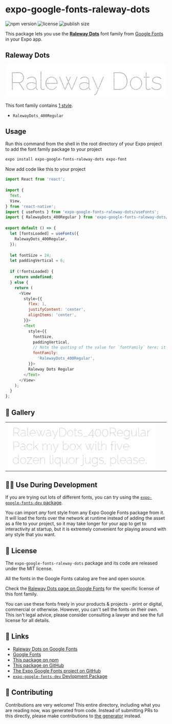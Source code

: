 # expo-google-fonts-raleway-dots

![npm version](https://flat.badgen.net/npm/v/expo-google-fonts-raleway-dots)
![license](https://flat.badgen.net/github/license/expo/google-fonts)
![publish size](https://flat.badgen.net/packagephobia/install/expo-google-fonts-raleway-dots)

This package lets you use the [**Raleway Dots**](https://fonts.google.com/specimen/Raleway+Dots) font family from [Google Fonts](https://fonts.google.com/) in your Expo app.

## Raleway Dots

![Raleway Dots](./font-family.png)

This font family contains [1 style](#-gallery).

- `RalewayDots_400Regular`

## Usage

Run this command from the shell in the root directory of your Expo project to add the font family package to your project
```sh
expo install expo-google-fonts-raleway-dots expo-font
```

Now add code like this to your project
```js
import React from 'react';

import {
  Text,
  View,
} from 'react-native';
import { useFonts } from 'expo-google-fonts-raleway-dots/useFonts';
import { RalewayDots_400Regular } from 'expo-google-fonts-raleway-dots/400Regular';

export default () => {
  let [fontsLoaded] = useFonts({
    RalewayDots_400Regular,
  });

  let fontSize = 24;
  let paddingVertical = 6;

  if (!fontsLoaded) {
    return undefined;
  } else {
    return (
      <View
        style={{
          flex: 1,
          justifyContent: 'center',
          alignItems: 'center',
        }}>
        <Text
          style={{
            fontSize,
            paddingVertical,
            // Note the quoting of the value for `fontFamily` here; it expects a string!
            fontFamily:
              'RalewayDots_400Regular',
          }}>
          Raleway Dots Regular
        </Text>
      </View>
    );
  }
};

```

## 🔡 Gallery


||||
|-|-|-|
|![RalewayDots_400Regular](.//400Regular/RalewayDots_400Regular.ttf.png)||||


## 👩‍💻 Use During Development

If you are trying out lots of different fonts, you can try using the [`expo-google-fonts-dev` package](https://github.com/freeboub/google-fonts/tree/master/font-packages/dev#readme).

You can import *any* font style from any Expo Google Fonts package from it. It will load the fonts
over the network at runtime instead of adding the asset as a file to your project, so it may take longer
for your app to get to interactivity at startup, but it is extremely convenient
for playing around with any style that you want.

## 📖 License

The `expo-google-fonts-raleway-dots` package and its code are released under the MIT license.

All the fonts in the Google Fonts catalog are free and open source.

Check the [Raleway Dots page on Google Fonts](https://fonts.google.com/specimen/Raleway+Dots) for the specific license of this font family.

You can use these fonts freely in your products & projects - print or digital, commercial or otherwise. However, you can't sell the fonts on their own. This isn't legal advice, please consider consulting a lawyer and see the full license for all details.

## 🔗 Links

- [Raleway Dots on Google Fonts](https://fonts.google.com/specimen/Raleway+Dots)
- [Google Fonts](https://fonts.google.com/)
- [This package on npm](https://www.npmjs.com/package/expo-google-fonts-raleway-dots)
- [This package on GitHub](https://github.com/freeboub/google-fonts/tree/master/font-packages/raleway-dots)
- [The Expo Google Fonts project on GitHub](https://github.com/freeboub/google-fonts)
- [`expo-google-fonts-dev` Devlopment Package](https://github.com/freeboub/google-fonts/tree/master/font-packages/dev)

## 🤝 Contributing

Contributions are very welcome! This entire directory, including what you are reading now, was generated from code. Instead of submitting PRs to this directly, please make contributions to [the generator](https://github.com/freeboub/google-fonts/tree/master/packages/generator) instead.
